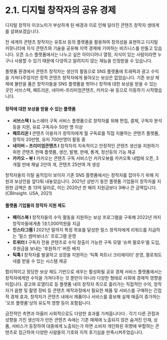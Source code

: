 # 2.1. 디지털 창작자의 공유 경제

디지털 창작자 이코노미가 부상하게 된 배경과 이로 인해 달라진 콘텐츠 창작자 생태계를 살펴보겠습니다.&#x20;

전 세계의 콘텐츠 창작자는 유튜브 등의 플랫폼을 활용하여 창의성을 표현하고 디지털 커뮤니티에 지식 콘텐츠와 기술을 공유해 지역 경제에 기여하는 비즈니스를 만들고 있습니다. 오픈 소스 플랫폼에서는 나누고 싶은 아이디어나 열정, 지식이 있는 사람이라면 누구나 사용할 수 있기 때문에 다양하고 알려지지 않는 재능을 인정받을 수 있습니다.&#x20;

플랫폼 환경에서 콘텐츠 창작자는 생산의 활동으로 SNS 플랫폼에 트래픽과 광고 수익을 가져다주었지만 정적 콘텐츠 창작자에게 돌아오는 보상은 없었습니다. 기존 보상 체제에 불만을 품은 창작자들을 SNS 플랫폼을 벗어나 창작에 대한 보상을 받을 수 있는 곳인 서브스택, 패트리온, 네이버-프리미엄콘텐츠, 카카오-뷰 등으로 이동하기 시작했습니다. &#x20;

#### 창작에 대한 보상을 받을 수 있는 플랫폼

* **서브스택  l** 뉴스레터 구독  서비스 플랫폼으로 창작자를 위해 편집, 결제, 구독자 분석 등을 지원, 유료 구독자수 50만 명 이상
* **패트리온 l**  콘텐츠 이용자가 창작자에게 월 구독료를 직접 지불하는 콘텐츠 플랫폼, 창작자 20만명, 유저 700만명이 활동 중
* **네이버 – 프리미엄콘텐츠 l** 창작자의 지속적이고  안정적인 콘텐츠 생산을 지원하기 위한 콘텐츠 판매 플랫폼, 생산, 발행, 판매, 통계, 정산등의 기능 제공
* **카카오 – 뷰 l** 카카오는 콘텐츠 구독 서비스인 카카오뷰를 카카오톡 내탭에 오픈, 3개월 만에 채널 2만여 개, 콘텐츠 25만여 개 생성

창작자들의 이탈 움직임이 보이자 기존 SNS 플랫폼에서는 창작자를 잡아두기 위해 지원과 보상안을 앞다퉈 내놓았습니다. 2021년 상반기 동안 플랫폼 기업들이 창작자를 지원한 금액은 총 13억 달러로, 이는 2020년 한 해의 지원금보다 3배나 큰 금액입니다. (CBInsight. USA, 2021)&#x20;

#### 플랫폼 기업들의 창작자 지원 제도

* **페이스북 l**  창작자들의 수익 활동을 지원하는 보상 프로그램을 구축해 2022년 까지 창작자들에게총 1조1,000억원을 지급
* **인스타그램 l** 2021년 말까지 특정 목표를 달성한 릴스 창작자에게 리워드를 지급하는 ‘릴스 썸머보너스’ 프로그램 운영
* **트위터 l**  구독자 전용 콘텐츠로 수익 창출이 가능한 구독 모델 ‘슈퍼 팔로우’를 도입, 후원금을 보내는 ‘후원하기’ 버튼 배치
* **틱톡 l** 창작자를 발굴하고 성장을 지원하는 ‘틱톡 파트너 크리에이터’ 운영, 팔로워도네를 받을 수 있는 시스템 제공

합리적이고 정당한 보상 제도 기반으로 세우는 활성화될 공유 경제 서비스 플랫폼에서는 창작자에게만 수익을 가져다주는 것 뿐만이 아니라 다양한 형태로 사회에 경제적 영향을 미칩니다. 광고와 로열티로 등 플랫폼 내의 창작자 측으로 흘러가는 직접적인 수익, 창작자가 음향 및 촬영 장비 등 콘텐츠 제작과정에서 필요한 제품 및 서비스를 구매하는 간접적 경제 효과, 창작자가 콘텐츠 내에서 제품이나 서비스를 홍보해 실제 매출이 증가하는 '오프 플랫폼'상의 유도적 영향 등이 포함됩니다.&#x20;

금전적인 측면과 아울러 사회적으로도 다양한 효과를 가져옵니다다  . 각기 다른 관점과 성향을 가진 생산자가 만든 콘텐츠 속에는 기존 매체에 노출되지 않은 숨겨진 인재, 상품, 서비스가 등장하여 대중에게 노출되는가 하면 소비자 개인화된 취향에 부합하는 콘텐츠로 접근하여 다양한 사람들의 기호와 지적 호기심을 만족시켜주었습니다. &#x20;
